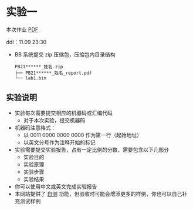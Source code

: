# 实验一

本次作业 [PDF](/pdf/lab1.pdf)

ddl：11.09 23:30

- BB 系统提交 zip 压缩包，压缩包内目录结构
  ```
  PB21******_姓名.zip
  ├── PB21******_姓名_report.pdf
  └── lab1.bin
  ```

## 实验说明

- 实验每次需要提交相应的机器码或汇编代码
  - 对于本次实验，提交机器码
- 机器码注意格式：
  - 以 0011 0000 0000 0000 作为第一行（起始地址）
  - 以英文分号作为注释开始的标记
- 实验需要提交实验报告，占有一定比例的分数，需要包含以下几部分
  - 实验目的
  - 实验原理
  - 实验步骤
  - 实验结果
- 你可以使用中文或英文完成实验报告
- 本网站提供了 [自测](/judge) 功能，但验收时可能会增添更多的样例，你也可以自己补充测试样例

